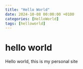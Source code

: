 ```yaml
---
title: "Hello World"
date: 2024-10-08 00:00:00 +0100
categories: [HelloWorld]
tags: [helloworld]
---
```


# hello world

Hello world, this is my personal site